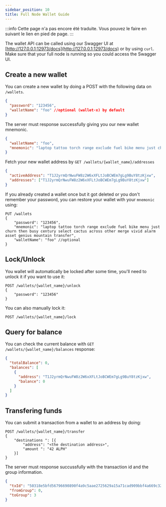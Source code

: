 ```yaml
---
sidebar_position: 10
title: Full Node Wallet Guide
---
```


:::info
Cette page n'a pas encore été traduite. Vous pouvez le faire en suivant le lien en pied de page.
:::

The wallet API can be called using our Swagger UI at [http://127.0.0.1:12973/docs](http://127.0.0.1:12973/docs) or by using `curl`. Make sure that your full node is running so you could access the Swagger UI.

## Create a new wallet

You can create a new wallet by doing a POST with the following data on `/wallets`.

```json
{
  "password": "123456",
  "walletName": "foo" //optional (wallet-x) by default
}
```

The server must response successfully giving you our new wallet mnemonic.

```json
{
  "walletName": "foo",
  "mnemonic": "laptop tattoo torch range exclude fuel bike menu just churn then busy century select cactus across other merge vivid alarm asset genius mountain transfer"
}
```

Fetch your new wallet address by `GET /wallets/{wallet_name}/addresses`

```json
{
  "activeAddress": "T1J2yrmQrNwuFW8z2W6xXFLtJoBCWEm7gLg9BuY8tzKjxw",
  "addresses": ["T1J2yrmQrNwuFW8z2W6xXFLtJoBCWEm7gLg9BuY8tzKjxw"]
}
```

If you already created a wallet once but it got deleted or you don't remember your password, you can restore your wallet with your `mnemonic` using:

```
PUT /wallets
{
    "password": "123456",
    "mnemonic": "laptop tattoo torch range exclude fuel bike menu just churn then busy century select cactus across other merge vivid alarm asset genius mountain transfer",
    "walletName": "foo" //optional
}
```

## Lock/Unlock

You wallet will automatically be locked after some time, you'll need to unlock it if you want to use it:

```
POST /wallets/{wallet_name}/unlock
{
    "password": "123456"
}
```

You can also manually lock it:

```
POST /wallets/{wallet_name}/lock
```

## Query for balance

You can check the current balance with `GET /wallets/{wallet_name}/balances`
response:

```json
{
  "totalBalance": 0,
  "balances": [
    {
      "address": "T1J2yrmQrNwuFW8z2W6xXFLtJoBCWEm7gLg9BuY8tzKjxw",
      "balance": 0
    }
  ]
}
```

## Transfering funds

You can submit a transaction from a wallet to an address by doing:

```
POST /wallets/{wallet_name}/transfer
{
    "destinations ": [{
        "address": "<the destination address>",
        "amount ": "42 ALPH"
    }]
}
```

The server must response succussfully with the transaction id and the group information.

```json
{
  "txId": "50318e5bfd56796690890f4a9c5aae2725629a15a71cad909bbf4a669c32c2f4",
  "fromGroup": 0,
  "toGroup": 3
}
```
